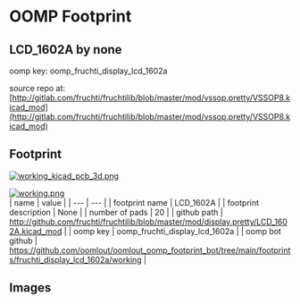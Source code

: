 # OOMP Footprint  
## LCD_1602A  by none  
  
oomp key: oomp_fruchti_display_lcd_1602a  
  
source repo at: [http://gitlab.com/fruchti/fruchtilib/blob/master/mod/vssop.pretty/VSSOP8.kicad_mod](http://gitlab.com/fruchti/fruchtilib/blob/master/mod/vssop.pretty/VSSOP8.kicad_mod)  
## Footprint  
  
[![working_kicad_pcb_3d.png](working_kicad_pcb_3d_600.png)](working_kicad_pcb_3d.png)  
  
[![working.png](working_600.png)](working.png)  
| name | value | 
| --- | --- | 
| footprint name | LCD_1602A | 
| footprint description | None | 
| number of pads | 20 | 
| github path | http://github.com/fruchti/fruchtilib/blob/master/mod/display.pretty/LCD_1602A.kicad_mod | 
| oomp key | oomp_fruchti_display_lcd_1602a | 
| oomp bot github | https://github.com/oomlout/oomlout_oomp_footprint_bot/tree/main/footprints/fruchti_display_lcd_1602a/working | 
## Images  
